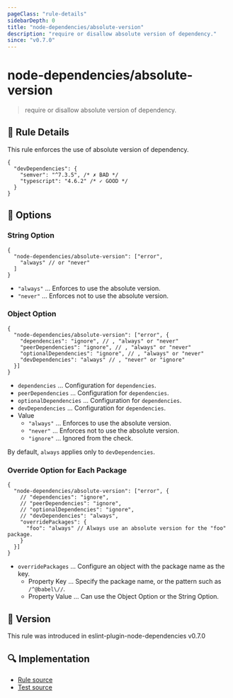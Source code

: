```yaml
---
pageClass: "rule-details"
sidebarDepth: 0
title: "node-dependencies/absolute-version"
description: "require or disallow absolute version of dependency."
since: "v0.7.0"
---
```

# node-dependencies/absolute-version

> require or disallow absolute version of dependency.

## :book: Rule Details

This rule enforces the use of absolute version of dependency.

<eslint-code-block file-name="package.json" :rules="{'node-dependencies/absolute-version': 'error'}">

```json5
{
  "devDependencies": {
    "semver": "^7.3.5", /* ✗ BAD */
    "typescript": "4.6.2" /* ✓ GOOD */
  }
}
```

</eslint-code-block>

## :wrench: Options

### String Option

```json5
{
  "node-dependencies/absolute-version": ["error",
    "always" // or "never"
  ]
}
```

- `"always"` ... Enforces to use the absolute version.
- `"never"` ... Enforces not to use the absolute version.

### Object Option

```json5
{
  "node-dependencies/absolute-version": ["error", {
    "dependencies": "ignore", // , "always" or "never"
    "peerDependencies": "ignore", // , "always" or "never"
    "optionalDependencies": "ignore", // , "always" or "never"
    "devDependencies": "always" // , "never" or "ignore"
  }]
}
```

- `dependencies` ... Configuration for `dependencies`.
- `peerDependencies` ... Configuration for `dependencies`.
- `optionalDependencies` ... Configuration for `dependencies`.
- `devDependencies` ... Configuration for `dependencies`.
- Value
  - `"always"` ... Enforces to use the absolute version.
  - `"never"` ... Enforces not to use the absolute version.
  - `"ignore"` ... Ignored from the check.

By default, `always` applies only to `devDependencies`.

### Override Option for Each Package

```json5
{
  "node-dependencies/absolute-version": ["error", {
    // "dependencies": "ignore",
    // "peerDependencies": "ignore",
    // "optionalDependencies": "ignore",
    // "devDependencies": "always",
    "overridePackages": {
      "foo": "always" // Always use an absolute version for the "foo" package.
    }
  }]
}
```

- `overridePackages` ... Configure an object with the package name as the key.
  - Property Key ... Specify the package name, or the pattern such as `/^@babel\//`.
  - Property Value ... Can use the Object Option or the String Option.

## :rocket: Version

This rule was introduced in eslint-plugin-node-dependencies v0.7.0

## :mag: Implementation

- [Rule source](https://github.com/ota-meshi/eslint-plugin-node-dependencies/blob/main/lib/rules/absolute-version.ts)
- [Test source](https://github.com/ota-meshi/eslint-plugin-node-dependencies/blob/main/tests/lib/rules/absolute-version.ts)
